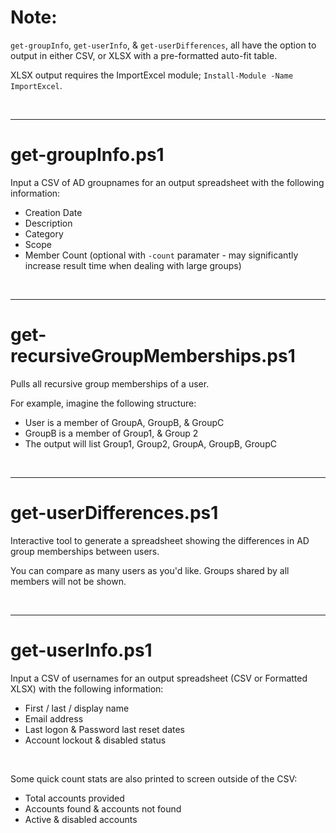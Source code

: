 # Note:

`get-groupInfo`,
`get-userInfo`,
& `get-userDifferences`,
all have the option to output in either CSV, or XLSX with a pre-formatted auto-fit table. 

XLSX output requires the ImportExcel module; `Install-Module -Name ImportExcel`.

&nbsp;
***


# get-groupInfo.ps1

Input a CSV of AD groupnames for an output spreadsheet with the following information:
- Creation Date
- Description
- Category
- Scope
- Member Count (optional with `-count` paramater - may significantly increase result time when dealing with large groups)

&nbsp;
***


# get-recursiveGroupMemberships.ps1
Pulls all recursive group memberships of a user.

For example, imagine the following structure:
- User is a member of GroupA, GroupB, & GroupC
- GroupB is a member of Group1, & Group 2
- The output will list Group1, Group2, GroupA, GroupB, GroupC

&nbsp;
***


# get-userDifferences.ps1
Interactive tool to generate a spreadsheet showing the differences in AD group memberships between users.

You can compare as many users as you'd like. Groups shared by all members will not be shown.

&nbsp;
***


# get-userInfo.ps1
Input a CSV of usernames for an output spreadsheet (CSV or Formatted XLSX) with the following information:
- First / last / display name
- Email address
- Last logon & Password last reset dates
- Account lockout & disabled status

&nbsp;

Some quick count stats are also printed to screen outside of the CSV:
- Total accounts provided
- Accounts found & accounts not found
- Active & disabled accounts
